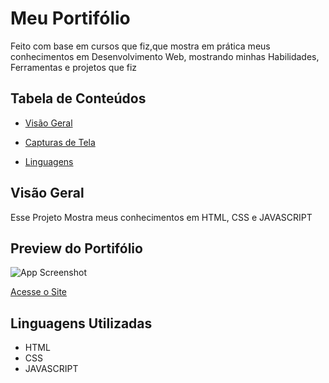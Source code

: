 # Meu Portifólio
Feito com base em cursos que fiz,que mostra em prática meus conhecimentos em Desenvolvimento Web, mostrando minhas Habilidades, Ferramentas e projetos que fiz 

## Tabela de Conteúdos

- [Visão Geral](#visão-geral)
- [Capturas de Tela](#capturas-de-tela)


- [Linguagens](#linguagens-utilizadas)



## Visão Geral

Esse Projeto Mostra meus conhecimentos em HTML, CSS e JAVASCRIPT 


## Preview do Portifólio

![App Screenshot](./assets/images/PrintScreen.png)

 [Acesse o Site ](https://martinszx.github.io/Portifolio/)

## Linguagens Utilizadas

* HTML 
* CSS
* JAVASCRIPT

